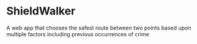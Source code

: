 # ShieldWalker
A web app that chooses the safest route between two points based upon multiple factors including previous occurrences of crime
